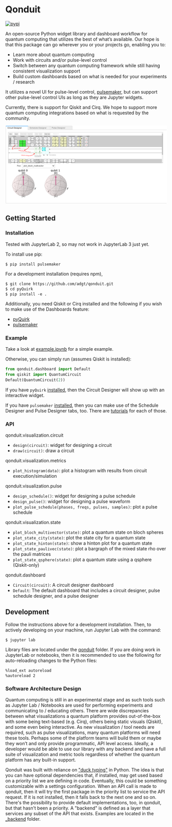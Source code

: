 # Qonduit
[![pypi](https://img.shields.io/pypi/v/qonduit.svg)](https://pypi.org/project/qonduit/)

An open-source Python widget library and dashboard workflow for quantum computing that utilizes the best of what’s available. Our hope is that this package can go wherever you or your projects go, enabling you to:
- Learn more about quantum computing
- Work with circuits and/or pulse-level control
- Switch between any quantum computing framework while still having consistent visualization support
- Build custom dashboards based on what is needed for your experiments / research 
 
It utilizes a novel UI for pulse-level control, [pulsemaker](https://github.com/adgt/pulsemaker), but can support other pulse-level control UIs as long as they are Jupyter widgets.

Currently, there is support for Qiskit and Cirq. We hope to support more quantum computing integrations based on what is requested by the community.

![Example](example.png)

## Getting Started
### Installation

Tested with JupyterLab 2, so may not work in JupyterLab 3 just yet.

To install use pip:

    $ pip install pulsemaker

For a development installation (requires npm),

    $ git clone https://github.com/adgt/qonduit.git
    $ cd pyQuirk
    $ pip install -e .


Additionally, you need Qiskit or Cirq installed and the following if you wish to make use of the Dashboards feature:
- [pyQuirk](https://github.com/adgt/pyQuirk#installation)
- [pulsemaker](https://github.com/adgt/pulsemaker#installation)

### Example

Take a look at [example.ipynb](example.ipynb) for a simple example.

Otherwise, you can simply run (assumes Qiskit is installed):
```python
from qonduit.dashboard import Default
from qiskit import QuantumCircuit
Default(QuantumCircuit(2))
```

If you have `pyQuirk` [installed](https://github.com/adgt/pyQuirk#installation), then the Circuit Designer will show up with an interactive widget.

If you have `pulsemaker` [installed](https://github.com/adgt/pulsemaker#installation), then you can make use of the Schedule Designer and Pulse Designer tabs, too. There are [tutorials](https://github.com/adgt/pulsemaker#tutorials) for each of those.

### API

qonduit.visualization.circuit
- `design(circuit)`: widget for designing a circuit
- `draw(circuit)`: draw a circuit

qonduit.visualization.metrics
- `plot_histogram(data)`: plot a histogram with results from circuit execution/simulation

qonduit.visualization.pulse
- `design_schedule()`: widget for designing a pulse schedule
- `design_pulse()`: widget for designing a pulse waveform
- `plot_pulse_schedule(phases, freqs, pulses, samples)`: plot a pulse schedule

qonduit.visualization.state
- `plot_bloch_multivector(state)`: plot a quantum state on bloch spheres
- `plot_state_city(state)`: plot the state city for a quantum state
- `plot_state_hinton(state)`: show a hinton plot for a quantum state
- `plot_state_paulivec(state)`: plot a bargraph of the mixed state rho over the pauli matrices
- `plot_state_qsphere(state)`: plot a quantum state using a qsphere (Qiskit-only)

qonduit.dashboard
- `Circuit(circuit)`: A circuit designer dashboard
- `Default`: The default dashboard that includes a circuit designer, pulse schedule designer, and a pulse designer

## Development

Follow the instructions above for a development installation. Then, to actively developing on your machine, run Jupyter Lab with the command:

    $ jupyter lab

Library files are located under the [qonduit](qonduit) folder. If you are doing work in JupyterLab or notebooks, then it is recommended to use the following for auto-reloading changes to the Python files:

```
%load_ext autoreload
%autoreload 2
```

### Software Architecture Design

Quantum computing is still in an experimental stage and as such tools such as Jupyter Lab / Notebooks are used for performing experiments and communicating to / educating others. There are wide discrepancies between what visualizations a quantum platform provides out-of-the-box with some being text-based (e.g. Cirq), others being static visuals (Qiskit), and some even being interactive. As new visualization / tool needs are required, such as pulse visualizations, many quantum platforms will need these tools. Perhaps some of the platform teams will build them or maybe they won’t and only provide programmatic, API level access. Ideally, a developer would be able to use our library with any backend and have a full suite of visualization and metric tools regardless of whether the quantum platform has any built-in support.

Qonduit was built with reliance on ["duck typing"](https://en.wikipedia.org/wiki/Duck_typing) in Python. The idea is that you can have optional dependencies that, if installed, may get used based on a priority list we are defining in code. Eventually, this could be something customizable with a settings configuration. When an API call is made to qonduit, then it will try the first package in the priority list to service the API request. If it is not installed, then it falls back to the next one and so on. There's the possibility to provide default implementations, too, in qonduit, but that hasn't been a priority. A "backend" is defined as a layer that services any subset of the API that exists. Examples are located in the [_backend](qonduit/_backend/) folder.